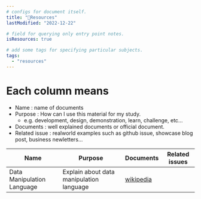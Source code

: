 ```yaml
---
# configs for document itself.
title: "🚚Resources"
lastModified: "2022-12-22"

# field for querying only entry point notes.
isResources: true

# add some tags for specifying particular subjects.
tags:
  - "resources"
---
```

# Each column means
- Name : name of documents
- Purpose : How can I use this material for my study.
	- e.g. development, design, demonstration, learn, challenge, etc...
- Documents : well explained documents or official document.
- Related issue : realworld examples such as github issue, showcase blog post, business newletters...

| Name                       | Purpose                                  | Documents | Related issues |
| -------------------------- | ---------------------------------------- | --------- | -------------- |
| Data Manipulation Language | Explain about data manipulation language | [wikipedia](https://en.wikipedia.org/wiki/Data_manipulation_language)          |                |
